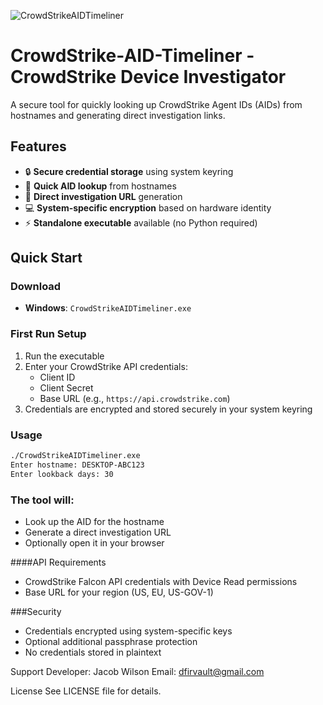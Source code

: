 
![CrowdStrikeAIDTimeliner](https://github.com/user-attachments/assets/ab8d2994-6ff8-4288-a9c5-f28eb12a2d63)

# CrowdStrike-AID-Timeliner - CrowdStrike Device Investigator

A secure tool for quickly looking up CrowdStrike Agent IDs (AIDs) from hostnames and generating direct investigation links.

## Features

- 🔒 **Secure credential storage** using system keyring
- 🚀 **Quick AID lookup** from hostnames  
- 🔗 **Direct investigation URL** generation
- 💻 **System-specific encryption** based on hardware identity
- ⚡ **Standalone executable** available (no Python required)

## Quick Start

### Download
- **Windows**: `CrowdStrikeAIDTimeliner.exe`

### First Run Setup
1. Run the executable
2. Enter your CrowdStrike API credentials:
   - Client ID
   - Client Secret  
   - Base URL (e.g., `https://api.crowdstrike.com`)
3. Credentials are encrypted and stored securely in your system keyring

### Usage
```bash
./CrowdStrikeAIDTimeliner.exe
Enter hostname: DESKTOP-ABC123
Enter lookback days: 30
````

### The tool will:

- Look up the AID for the hostname
- Generate a direct investigation URL
- Optionally open it in your browser

####API Requirements
- CrowdStrike Falcon API credentials with Device Read permissions
- Base URL for your region (US, EU, US-GOV-1)

###Security
- Credentials encrypted using system-specific keys
- Optional additional passphrase protection
- No credentials stored in plaintext

Support
Developer: Jacob Wilson
Email: dfirvault@gmail.com

License
See LICENSE file for details.

